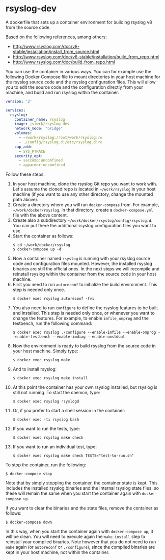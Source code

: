 rsyslog-dev
===========
A dockerfile that sets up a container environment for building rsyslog v8 from the source code.

Based on the following references, among others:
* http://www.rsyslog.com/doc/v8-stable/installation/install_from_source.html
* http://www.rsyslog.com/doc/v8-stable/installation/build_from_repo.html
* http://www.rsyslog.com/doc/build_from_repo.html

You can use the container in various ways. You can for example use the following Docker Compose file to mount directories in your host machine for the rsyslog source code and the rsyslog configuration files. This will allow you to edit the source code and the configuration directly from your machine, and build and run rsyslog within the container.
```yaml
version: '2'

services:
  rsyslog:
    container_name: rsyslog
    image: jsiwrk/rsyslog-dev
    network_mode: "bridge"
    volumes:
      - ~/work/rsyslog:/root/work/rsyslog:rw
      - ./config/rsyslog.d:/etc/rsyslog.d:ro
    cap_add:
      - SYS_PTRACE
    security_opt:
      - seccomp:unconfined
      - apparmor:unconfined
```

Follow these steps:
1. In your host machine, clone the rsyslog Git repo you want to work with. Let's assume the cloned repo is located in `~/work/rsyslog` in your host machine (if you want to use any other directory, change the mounted path above).
1. Create a directory where you will run `docker-compose` from. For example, `~/work/docker/rsyslog`. In that directory, create a `docker-compose.yml` file with the above content.
1. Create also a subdirectory `~/work/docker/rsyslog/config/rsyslog.d`. You can put there the additional rsyslog configuration files you want to use.
1. Start the container as follows:
    ```
    $ cd ~/work/docker/rsyslog
    $ docker-compose up -d
    ```
1. Now a container named `rsyslog` is running with your rsyslog source code and configuration files mounted. However, the installed rsyslog binaries are still the official ones. In the next steps we will recompile and reinstall rsyslog within the container from the source code in your host machine.
1. First you need to run `autoreconf` to initialize the build environment. This step is needed only once.
    ```
    $ docker exec rsyslog autoreconf -fvi
    ```
1. You also need to run `configure` to define the rsyslog features to be built and installed. This step is needed only once, or whenever you want to change the features. For example, to enable `imfile`, `omprog` and the testbench, run the following command:
    ```
    $ docker exec rsyslog ./configure --enable-imfile --enable-omprog --enable-testbench --enable-imdiag --enable-omstdout
    ```
1. Now the environment is ready to build rsyslog from the source code in your host machine. Simply type:
    ```
    $ docker exec rsyslog make
    ```
1. And to install rsyslog:
    ```
    $ docker exec rsyslog make install
    ```
1. At this point the container has your own rsyslog installed, but rsyslog is still not running. To start the daemon, type:
    ```
    $ docker exec rsyslog rsyslogd
    ```
1. Or, if you prefer to start a shell session in the container:
    ```
    $ docker exec -ti rsyslog bash
    ```
1. If you want to run the tests, type:
    ```
    $ docker exec rsyslog make check
    ```
1. If you want to run an individual test, type:
    ```
    $ docker exec rsyslog make check TESTS="test-to-run.sh"
    ```

To stop the container, run the following:
```
$ docker-compose stop
```

Note that by simply stopping the container, the container state is kept. This includes the installed rsyslog binaries and the internal rsyslog state files, so these will remain the same when you start the container again with `docker-compose up`.

If you want to clear the binaries and the state files, remove the container as follows:
```
$ docker-compose down
```

In this way, when you start the container again with `docker-compose up`, it will be clean. You will need to execute again the `make install` step to reinstall your compiled binaries. Note however that you do not need to run `make` again (or `autoreconf` or `./configure`), since the compiled binaries are kept in your host machine, not within the container.

